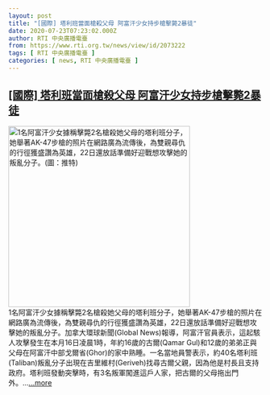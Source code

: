 ```yaml
---
layout: post
title: "[國際] 塔利班當面槍殺父母 阿富汗少女持步槍擊斃2暴徒"
date: 2020-07-23T07:23:02.000Z
author: RTI 中央廣播電臺
from: https://www.rti.org.tw/news/view/id/2073222
tags: [ RTI 中央廣播電臺 ]
categories: [ news, RTI 中央廣播電臺 ]
---
```

<!--1595488982000-->
[[國際] 塔利班當面槍殺父母 阿富汗少女持步槍擊斃2暴徒](https://www.rti.org.tw/news/view/id/2073222)
------

<div>
<img src="https://static.rti.org.tw/assets/thumbnails/2020/07/23/38d75a7d30333c5af8680e02c8dff52e.jpg" width="360" alt="1名阿富汗少女據稱擊斃2名槍殺她父母的塔利班分子，她舉著AK-47步槍的照片在網路廣為流傳後，為雙親尋仇的行徑獲盛讚為英雄，22日還放話準備好迎戰想攻擊她的叛亂分子。(圖：推特)" title="1名阿富汗少女據稱擊斃2名槍殺她父母的塔利班分子，她舉著AK-47步槍的照片在網路廣為流傳後，為雙親尋仇的行徑獲盛讚為英雄，22日還放話準備好迎戰想攻擊她的叛亂分子。(圖：推特)"><br>1名阿富汗少女據稱擊斃2名槍殺她父母的塔利班分子，她舉著AK-47步槍的照片在網路廣為流傳後，為雙親尋仇的行徑獲盛讚為英雄，22日還放話準備好迎戰想攻擊她的叛亂分子。加拿大環球新聞(Global News)報導，阿富汗官員表示，這起駭人攻擊發生在本月16日凌晨1時，年約16歲的古爾(Qamar Gul)和12歲的弟弟正與父母在阿富汗中部戈爾省(Ghor)的家中熟睡。一名當地員警表示，約40名塔利班(Taliban)叛亂分子出現在吉里維村(Geriveh)找尋古爾父親，因為他是村長且支持政府。塔利班發動突擊時，有3名叛軍闖進這戶人家，把古爾的父母拖出門外。...<a target="_blank" href="https://www.rti.org.tw/news/view/id/2073222">...more</a>
</div>
